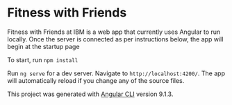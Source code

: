 # Fitness with Friends

Fitness with Friends at IBM is a web app that currently uses Angular to run locally. Once the server is connected as per instructions below, the app will begin at the startup page


To start, run `npm install`

Run `ng serve` for a dev server. Navigate to `http://localhost:4200/`. The app will automatically reload if you change any of the source files.





This project was generated with [Angular CLI](https://github.com/angular/angular-cli) version 9.1.3.
